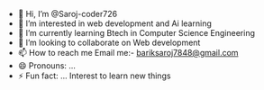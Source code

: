 - 👋 Hi, I’m @Saroj-coder726
- 👀 I’m interested in web development and Ai learning
- 🌱 I’m currently learning Btech in Computer Science Engineering 
- 💞️ I’m looking to collaborate on Web development 
- 📫 How to reach me Email me:- bariksaroj7848@gmail.com
- 😄 Pronouns: ...
- ⚡ Fun fact: ... Interest to learn new things 

<!---
Saroj-coder726/Saroj-coder726 is a ✨ special ✨ repository because its `README.md` (this file) appears on your GitHub profile.
You can click the Preview link to take a look at your changes.
--->
